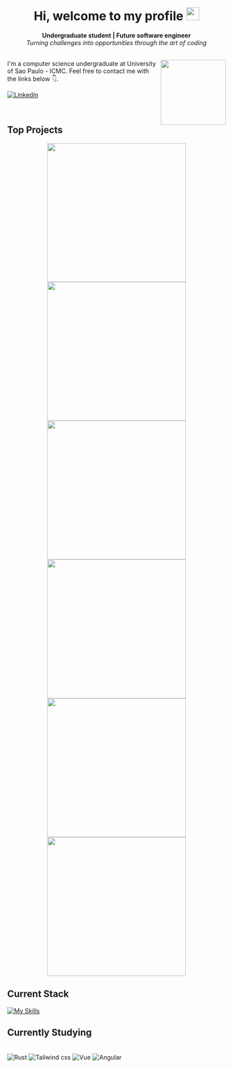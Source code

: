 <div align="center">
    <h1>Hi, welcome to my profile <img src="https://raw.githubusercontent.com/kaueMarques/kaueMarques/master/hi.gif" height="30px"> </h1>
    <b>
        Undergraduate student | Future software engineer
    </b>
    <br>
    <i>Turning challenges into opportunities through the art of coding
    </i>
</div>
<br>

<div style="margin:auto">

<!-- <img align="right" width="400em" height="200em" src="https://github-readme-stats.vercel.app/api?username=LeonardoIshida&show_icons=true&theme=nord&hide_border=true&include_all_commits=true&bg_color=100,211F2F,918CA9&hide=markdown"> -->

<img align="right" height="150em" src="https://github-readme-stats.vercel.app/api/top-langs/?username=LeonardoIshida&layout=compact&hide_border=true&theme=transparent&title_color=81a1c1&text_color=d8dee9">


<p>I'm a computer science undergraduate at University of Sao Paulo - ICMC. Feel free to contact me with the links below 👇.</p>

[![Linkedin](https://img.shields.io/badge/LinkedIn-0077B5?style=for-the-badge&logo=linkedin&logoColor=white)](https://www.linkedin.com/in/leonardo-ishida-dev/)

</div>

<br>


## Top Projects
<p align="center">
    <a href="https://github.com/LeonardoIshida/ClaudineyTTS"> <img width="320" src="https://denvercoder1-github-readme-stats.vercel.app/api/pin/?username=LeonardoIshida&repo=CLaudineyTTS&bg_color=100,211F2F,918CA9&title_color=81a1c1&text_color=d8dee9&hide_border=true&show_owner=false"> </a>
    <a href="https://github.com/Naders-Soft/plataforma-explicaaso"> <img width="320" src="https://denvercoder1-github-readme-stats.vercel.app/api/pin/?username=Naders-Soft&repo=plataforma-explicaaso&bg_color=100,211F2F,918CA9&title_color=81a1c1&text_color=d8dee9&hide_border=true&show_owner=true"> </a>
     <a href="https://github.com/MiguelHenri/SCC0215"> <img width="320" src="https://denvercoder1-github-readme-stats.vercel.app/api/pin/?username=MiguelHenri&repo=SCC0215&bg_color=100,211F2F,918CA9&title_color=81a1c1&text_color=d8dee9&hide_border=true&show_owner=true"> </a>
     <a href="https://github.com/LeonardoIshida/base-de-dados"> <img width="320" src="https://denvercoder1-github-readme-stats.vercel.app/api/pin/?username=LeonardoIshida&repo=base-de-dados&bg_color=100,211F2F,918CA9&title_color=81a1c1&text_color=d8dee9&hide_border=true&show_owner=false"> </a>
     <a href="https://github.com/LeonardoIshida/img-compression-svd"> <img width="320" src="https://denvercoder1-github-readme-stats.vercel.app/api/pin/?username=LeonardoIshida&repo=img-compression-svd&bg_color=100,211F2F,918CA9&title_color=81a1c1&text_color=d8dee9&hide_border=true&show_owner=false"> </a>
    <a href="https://github.com/LeonardoIshida/not-plants-vs-zombies"> <img width="320" src="https://denvercoder1-github-readme-stats.vercel.app/api/pin/?username=LeonardoIshida&repo=not-plants-vs-zombies&bg_color=100,211F2F,918CA9&title_color=81a1c1&text_color=d8dee9&hide_border=true&show_owner=false"> </a>
</p>

## Current Stack

[![My Skills](https://skillicons.dev/icons?i=c,cpp,java,python,js,html,css,nodejs,express,react,postgres,mongodb)](https://skillicons.dev)
<!--div style="display: inline_block"> <br/>
    <img align="center" alt="C", src="https://img.shields.io/badge/C-00599C?style=for-the-badge&logo=c&logoColor=white">
    <img align="center" alt="C++", src="https://img.shields.io/badge/C%2B%2B-00599C?style=for-the-badge&logo=c%2B%2B&logoColor=white">
    <img align="center" alt="Java", src="https://img.shields.io/badge/Java-ED8B00?style=for-the-badge&logo=openjdk&logoColor=white">
    <img align="center" alt="Python", src="https://img.shields.io/badge/Python-14354C?style=for-the-badge&logo=python&logoColor=white">
    <img align="center" alt="JavaScript", src="https://img.shields.io/badge/JavaScript-F7DF1E?style=for-the-badge&logo=javascript&logoColor=black">
    <img align="center" alt="HTML5", src="https://img.shields.io/badge/HTML5-E34F26?style=for-the-badge&logo=html5&logoColor=white">
    <img align="center" alt="CSS", src="https://img.shields.io/badge/CSS-239120?&style=for-the-badge&logo=css3&logoColor=white">
    <img align="center" alt="Node", src="https://img.shields.io/badge/Node.js-43853D?style=for-the-badge&logo=node.js&logoColor=white">
    <img align="center" alt="Express.js", src="https://img.shields.io/badge/Express.js-404D59?style=for-the-badge">
    <img align="center" alt="React", src="https://img.shields.io/badge/React-20232A?style=for-the-badge&logo=react&logoColor=61DAFB">
    <img align="center" alt="PostgreSQL", src="https://img.shields.io/badge/PostgreSQL-316192?style=for-the-badge&logo=postgresql&logoColor=white">
    <img align="center" alt="MongoDB", src="https://img.shields.io/badge/MongoDB-4EA94B?style=for-the-badge&logo=mongodb&logoColor=white">    
</div !-->

## Currently Studying
<div style="display: inline_block"> <br/>
    <img align="center" alt="Rust", src="https://img.shields.io/badge/Rust-E34F26?style=for-the-badge&logo=rust&logoColor=white">
    <img align="center" alt="Tailwind css", src="https://img.shields.io/badge/Tailwind_CSS-38B2AC?style=for-the-badge&logo=tailwind-css&logoColor=white">
    <img align="center" alt="Vue", src="https://img.shields.io/badge/Vue.js-35495E?style=for-the-badge&logo=vuedotjs&logoColor=4FC08D">
    <img align="center" alt="Angular", src="https://img.shields.io/badge/Angular-DD0031?style=for-the-badge&logo=angular&logoColor=white">
</div>

<!--![Top Langs](https://github-readme-stats.vercel.app/api/top-langs/?username=LeonardoIshida&layout=compact&bg_color=100,211F2F,918CA9&title_color=81a1c1&text_color=d8dee9&hide_border=true)-->
